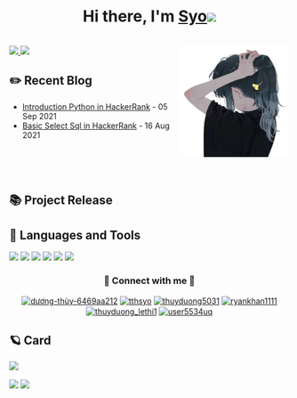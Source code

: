 
<h1 align="center">Hi there, I'm <a href="https://www.blackcater.win/" target="_blank">Syo</a><img
src="https://github.com/blackcater/blackcater/raw/main/images/Hi.gif" height="32" /></h1>
<br />
<a href="https://syo2000.github.io/" alt="syo's blog" target="_blank">
  <img src="https://github.com/blackcater/blackcater/raw/main/images/social-blog.svg" height="40" />
</a>
<a href="https://leetcode-cn.com/u/blackcater/">
  <img src="https://github.com/blackcater/blackcater/raw/main/images/social-leetcode.svg" height="40" />
</a>
<a href="#"><img align="right" src="https://github.com/syo2000/syo2000/blob/main/logo.png" width="200 " height="200" /></a>

## ✏️ Recent Blog

- <a href='https://syo2000.github.io/introductionpython/' target='_blank'>Introduction Python in HackerRank</a> - 05 Sep 2021
- <a href='https://syo2000.github.io/basicselect/' target='_blank'>Basic Select Sql in HackerRank</a> - 16 Aug 2021
<br>
<br>
<br>

## 📚 Project Release

## 🔧 Languages and Tools

<p>
<img src="https://github.com/microsoft/PowerBI-Icons/blob/main/PNG/PowerBI.png" height="40" >
<img src="https://image.flaticon.com/icons/png/512/2772/2772128.png" height="40">
<img src="https://t4.ftcdn.net/jpg/02/98/27/91/240_F_298279136_WJ7q0Fm8RdHRg6syM7VjlF7mfsxBEMha.jpg" height="40" >
<img src="https://www.svgrepo.com/show/303251/mysql-logo.svg" height="40">
<img src="https://www.svgrepo.com/show/303229/microsoft-sql-server-logo.svg" height="40" >
<img src="https://www.svgrepo.com/show/303303/oracle-6-logo.svg" height="40" >
</p>



<h3 align="center">🌱 Connect with me 🌱</h3>
<p align="center">
<a href="https://linkedin.com/in/dương-thùy-6469aa212" target="blank"><img align="center" src="https://raw.githubusercontent.com/rahuldkjain/github-profile-readme-generator/master/src/images/icons/Social/linked-in-alt.svg" alt="dương-thùy-6469aa212" height="30" width="40" /></a>
<a href="https://kaggle.com/tthsyo" target="blank"><img align="center" src="https://raw.githubusercontent.com/rahuldkjain/github-profile-readme-generator/master/src/images/icons/Social/kaggle.svg" alt="tthsyo" height="30" width="40" /></a>
<a href="https://fb.com/thuyduong5031" target="blank"><img align="center" src="https://raw.githubusercontent.com/rahuldkjain/github-profile-readme-generator/master/src/images/icons/Social/facebook.svg" alt="thuyduong5031" height="30" width="40" /></a>
<a href="https://instagram.com/ryankhan1111" target="blank"><img align="center" src="https://raw.githubusercontent.com/rahuldkjain/github-profile-readme-generator/master/src/images/icons/Social/instagram.svg" alt="ryankhan1111" height="30" width="40" /></a>
<a href="https://www.hackerrank.com/thuyduong_lethi1" target="blank"><img align="center" src="https://raw.githubusercontent.com/rahuldkjain/github-profile-readme-generator/master/src/images/icons/Social/hackerrank.svg" alt="thuyduong_lethi1" height="30" width="40" /></a>
<a href="https://www.leetcode.com/user5534uq" target="blank"><img align="center" src="https://raw.githubusercontent.com/rahuldkjain/github-profile-readme-generator/master/src/images/icons/Social/leet-code.svg" alt="user5534uq" height="30" width="40" /></a>
</p>

## 🪐 Card

<p align="center">
 
![](https://github-profile-summary-cards.vercel.app/api/cards/profile-details?username=syo2000&theme=default)
  
![](https://github-profile-summary-cards.vercel.app/api/cards/stats?username=syo2000&theme=default)
![](https://github-profile-summary-cards.vercel.app/api/cards/productive-time?username=syo2000&theme=default)
 
</p>
 













